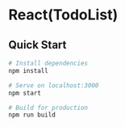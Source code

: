 # React(TodoList)

## Quick Start

```bash
# Install dependencies
npm install

# Serve on localhost:3000
npm start

# Build for production
npm run build
```
